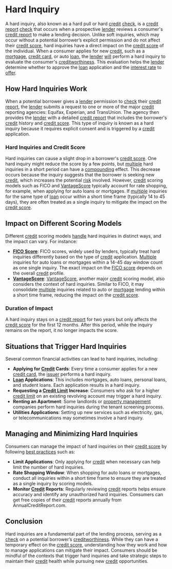 # Hard Inquiry
A hard inquiry, also known as a hard pull or hard [credit](../c/credit.md) [check](../c/check.md), is a [credit report](../c/credit_report.md) [check](../c/check.md) that occurs when a prospective [lender](../l/lender.md) reviews a consumer's [credit report](../c/credit_report.md) to make a lending decision. Unlike soft inquiries, which may occur without a potential borrower’s explicit permission and do not affect their [credit score](../c/credit_score.md), hard inquiries have a direct impact on the [credit score](../c/credit_score.md) of the individual. When a consumer applies for new [credit](../c/credit.md), such as a [mortgage](../m/mortgage.md), [credit card](../c/credit_card.md), or auto [loan](../l/loan.md), the [lender](../l/lender.md) [will](../w/will.md) perform a hard inquiry to evaluate the consumer's [creditworthiness](../c/creditworthiness.md). This evaluation helps the [lender](../l/lender.md) determine whether to approve the [loan](../l/loan.md) application and the [interest rate](../i/interest_rate.md) to [offer](../o/offer.md).

## How Hard Inquiries Work
When a potential borrower gives a [lender](../l/lender.md) permission to [check](../c/check.md) their [credit report](../c/credit_report.md), the [lender](../l/lender.md) submits a request to one or more of the major [credit](../c/credit.md) reporting agencies: Equifax, Experian, and TransUnion. The agency then provides the [lender](../l/lender.md) with a detailed [credit report](../c/credit_report.md) that includes the borrower's [credit](../c/credit.md) history and [credit score](../c/credit_score.md). This type of inquiry is known as a hard inquiry because it requires explicit consent and is triggered by a [credit](../c/credit.md) application.

### Hard Inquiries and Credit Score
Hard inquiries can cause a slight drop in a borrower's [credit score](../c/credit_score.md). One hard inquiry might reduce the score by a few points, but [multiple](../m/multiple.md) hard inquiries in a short period can have a [compounding](../c/compounding.md) effect. This decrease occurs because the inquiry suggests that the borrower is seeking new [credit](../c/credit.md), which increases the potential [risk](../r/risk.md) involved. However, [credit](../c/credit.md) scoring models such as FICO and [VantageScore](../v/vantagescore.md) typically account for rate shopping, for example, when applying for auto loans or mortgages. If [multiple](../m/multiple.md) inquiries for the same type of [loan](../l/loan.md) occur within a short time frame (typically 14 to 45 days), they are often treated as a single inquiry to mitigate the impact on the [credit score](../c/credit_score.md).

## Impact on Different Scoring Models
Different [credit](../c/credit.md) scoring models [handle](../h/handle.md) hard inquiries in distinct ways, and the impact can vary. For instance:

- **[FICO Score](../f/fico_score.md)**: FICO scores, widely used by lenders, typically treat hard inquiries differently based on the type of [credit](../c/credit.md) application. [Multiple](../m/multiple.md) inquiries for auto loans or mortgages within a 14-45 day window count as one single inquiry. The exact impact on the [FICO score](../f/fico_score.md) depends on the overall [credit](../c/credit.md) profile.
- **[VantageScore](../v/vantagescore.md)**: [VantageScore](../v/vantagescore.md), another major [credit](../c/credit.md) scoring model, also considers the context of hard inquiries. Similar to FICO, it may consolidate [multiple](../m/multiple.md) inquiries related to auto or [mortgage](../m/mortgage.md) lending within a short time frame, reducing the impact on the [credit score](../c/credit_score.md).

### Duration of Impact
A hard inquiry stays on a [credit report](../c/credit_report.md) for two years but only affects the [credit score](../c/credit_score.md) for the first 12 months. After this period, while the inquiry remains on the report, it no longer impacts the score.

## Situations that Trigger Hard Inquiries
Several common financial activities can lead to hard inquiries, including:

- **Applying for [Credit](../c/credit.md) Cards**: Every time a consumer applies for a new [credit card](../c/credit_card.md), the [issuer](../i/issuer.md) performs a hard inquiry.
- **[Loan](../l/loan.md) Applications**: This includes mortgages, auto loans, personal loans, and student loans. Each application results in a hard inquiry. 
- **Requesting a [Credit Limit](../c/credit_limit.md) Increase**: Consumers who ask for a higher [credit limit](../c/credit_limit.md) on an existing revolving account may trigger a hard inquiry.
- **Renting an Apartment**: Some landlords or [property management](../p/property_management.md) companies perform hard inquiries during the tenant screening process.
- **Utilities Applications**: Setting up new services such as electricity, gas, or telecommunications may sometimes involve a hard inquiry.

## Managing and Minimizing Hard Inquiries
Consumers can manage the impact of hard inquiries on their [credit score](../c/credit_score.md) by following [best practices](../b/best_practices.md) such as:

- **Limit Applications**: Only applying for [credit](../c/credit.md) when necessary can help limit the number of hard inquiries.
- **Rate Shopping Window**: When shopping for auto loans or mortgages, conduct all inquiries within a short time frame to ensure they are treated as a single inquiry by scoring models.
- **Monitor [Credit](../c/credit.md) Reports**: Regularly reviewing [credit](../c/credit.md) reports helps ensure accuracy and identify any unauthorized hard inquiries. Consumers can get free copies of their [credit](../c/credit.md) reports annually from AnnualCreditReport.com.

## Conclusion
Hard inquiries are a fundamental part of the lending process, serving as a [check](../c/check.md) on a potential borrower’s [creditworthiness](../c/creditworthiness.md). While they can have a temporary effect on the [credit score](../c/credit_score.md), understanding how they work and how to manage applications can mitigate their impact. Consumers should be mindful of the contexts that trigger hard inquiries and take strategic steps to maintain their [credit](../c/credit.md) health while pursuing new [credit](../c/credit.md) opportunities.